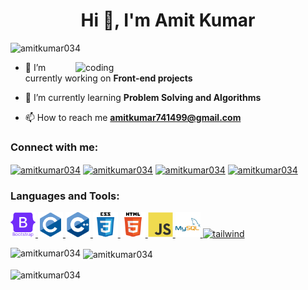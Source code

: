 <h1 align="center">Hi 👋, I'm Amit Kumar</h1>
<p align="left"> <img src="https://komarev.com/ghpvc/?username=deepalisohane&label=Profile%20views&color=0e75b6&style=flat" alt="amitkumar034" /> </p>
<img align="right" alt="coding" width="400" src="https://media4.giphy.com/media/26n7b7PjSOZJwVCmY/giphy.gif?cid=790b76114f7b7d309acb7d39831f7f70ac021be9b1dbeae0&rid=giphy.gif&ct=g">

- 🔭 I’m currently working on **Front-end projects**

- 🌱 I’m currently learning **Problem Solving and Algorithms**

- 📫 How to reach me **amitkumar741499@gmail.com**

<h3 align="left">Connect with me:</h3>
<p align="left">
<a href="https://www.linkedin.com/in/amitkumar36/" target="blank"><img align="center" src="https://raw.githubusercontent.com/rahuldkjain/github-profile-readme-generator/master/src/images/icons/Social/linked-in-alt.svg" alt="amitkumar034" height="30" width="40" /></a>
<a href="https://www.codechef.com/users/verma_amit" target="blank"><img align="center" src="https://cdn.jsdelivr.net/npm/simple-icons@3.1.0/icons/codechef.svg" alt="amitkumar034" height="30" width="40" /></a>
<a href="https://leetcode.com/verma_amit/" target="blank"><img align="center" src="https://raw.githubusercontent.com/rahuldkjain/github-profile-readme-generator/master/src/images/icons/Social/leet-code.svg" alt="amitkumar034" height="30" width="40" /></a>
<a href="https://auth.geeksforgeeks.org/user/av983098" target="blank"><img align="center" src="https://raw.githubusercontent.com/rahuldkjain/github-profile-readme-generator/master/src/images/icons/Social/geeks-for-geeks.svg" alt="amitkumar034" height="30" width="40" /></a>
</p>

<h3 align="left">Languages and Tools:</h3>
<p align="left"> <a href="https://getbootstrap.com" target="_blank" rel="noreferrer"> <img src="https://raw.githubusercontent.com/devicons/devicon/master/icons/bootstrap/bootstrap-plain-wordmark.svg" alt="bootstrap" width="40" height="40"/> </a> <a href="https://www.cprogramming.com/" target="_blank" rel="noreferrer"> <img src="https://raw.githubusercontent.com/devicons/devicon/master/icons/c/c-original.svg" alt="c" width="40" height="40"/> </a> <a href="https://www.w3schools.com/cpp/" target="_blank" rel="noreferrer"> <img src="https://raw.githubusercontent.com/devicons/devicon/master/icons/cplusplus/cplusplus-original.svg" alt="cplusplus" width="40" height="40"/> </a> <a href="https://www.w3schools.com/css/" target="_blank" rel="noreferrer"> <img src="https://raw.githubusercontent.com/devicons/devicon/master/icons/css3/css3-original-wordmark.svg" alt="css3" width="40" height="40"/> </a> <a href="https://www.w3.org/html/" target="_blank" rel="noreferrer"> <img src="https://raw.githubusercontent.com/devicons/devicon/master/icons/html5/html5-original-wordmark.svg" alt="html5" width="40" height="40"/> </a> <a href="https://developer.mozilla.org/en-US/docs/Web/JavaScript" target="_blank" rel="noreferrer"> <img src="https://raw.githubusercontent.com/devicons/devicon/master/icons/javascript/javascript-original.svg" alt="javascript" width="40" height="40"/> </a> <a href="https://www.mysql.com/" target="_blank" rel="noreferrer"> <img src="https://raw.githubusercontent.com/devicons/devicon/master/icons/mysql/mysql-original-wordmark.svg" alt="mysql" width="40" height="40"/> </a> <a href="https://tailwindcss.com/" target="_blank" rel="noreferrer"> <img src="https://www.vectorlogo.zone/logos/tailwindcss/tailwindcss-icon.svg" alt="tailwind" width="40" height="40"/> </a> </p>

<p><img align="left" src="https://github-readme-stats.vercel.app/api/top-langs?username=amitkumar034&show_icons=true&locale=en&layout=compact" alt="amitkumar034" /></p>

<p>&nbsp;<img align="center" src="https://github-readme-stats.vercel.app/api?username=amitkumar034&show_icons=true&locale=en" alt="amitkumar034" /></p>

<p><img align="center" src="https://github-readme-streak-stats.herokuapp.com/?user=amitkumar034&" alt="amitkumar034" /></p>
